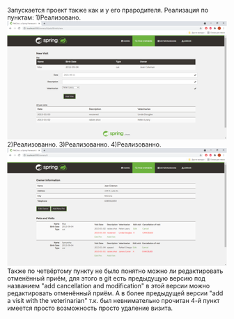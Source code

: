 Запускается проект также как и у его прародителя.
Реализация по пунктам:
1)Реализовано.
![img_1.png](img_1.png)
2)Реализованно. 
3)Реализованно. 
4)Реализованно.
![img.png](img.png)
Также по четвёртому пункту не было понятно можно ли редактировать 
отменённый приём, для этого в git есть предыдущую версию под названием
"add cancellation and modification" в этой версии можно редактировать 
отменённый приём. А в более предыдущей версии "add a visit with the veterinarian"
т.к. был невнимательно прочитан 4-й пункт имеется просто возможность просто
удаление визита.
